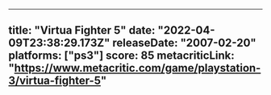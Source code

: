 
---
title: "Virtua Fighter 5"
date: "2022-04-09T23:38:29.173Z"
releaseDate: "2007-02-20"
platforms: ["ps3"]
score: 85
metacriticLink: "https://www.metacritic.com/game/playstation-3/virtua-fighter-5"
---
